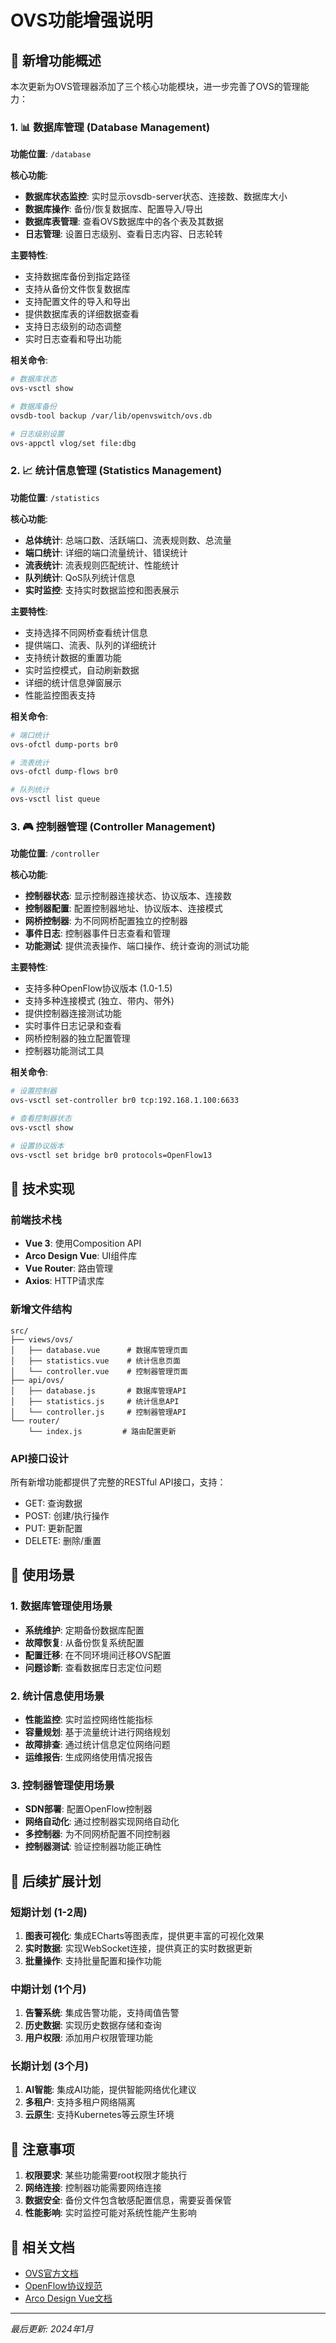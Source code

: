 # OVS功能增强说明

## 🚀 新增功能概述

本次更新为OVS管理器添加了三个核心功能模块，进一步完善了OVS的管理能力：

### 1. 📊 数据库管理 (Database Management)

**功能位置**: `/database`

**核心功能**:
- **数据库状态监控**: 实时显示ovsdb-server状态、连接数、数据库大小
- **数据库操作**: 备份/恢复数据库、配置导入/导出
- **数据库表管理**: 查看OVS数据库中的各个表及其数据
- **日志管理**: 设置日志级别、查看日志内容、日志轮转

**主要特性**:
- 支持数据库备份到指定路径
- 支持从备份文件恢复数据库
- 支持配置文件的导入和导出
- 提供数据库表的详细数据查看
- 支持日志级别的动态调整
- 实时日志查看和导出功能

**相关命令**:
```bash
# 数据库状态
ovs-vsctl show

# 数据库备份
ovsdb-tool backup /var/lib/openvswitch/ovs.db

# 日志级别设置
ovs-appctl vlog/set file:dbg
```

### 2. 📈 统计信息管理 (Statistics Management)

**功能位置**: `/statistics`

**核心功能**:
- **总体统计**: 总端口数、活跃端口、流表规则数、总流量
- **端口统计**: 详细的端口流量统计、错误统计
- **流表统计**: 流表规则匹配统计、性能统计
- **队列统计**: QoS队列统计信息
- **实时监控**: 支持实时数据监控和图表展示

**主要特性**:
- 支持选择不同网桥查看统计信息
- 提供端口、流表、队列的详细统计
- 支持统计数据的重置功能
- 实时监控模式，自动刷新数据
- 详细的统计信息弹窗展示
- 性能监控图表支持

**相关命令**:
```bash
# 端口统计
ovs-ofctl dump-ports br0

# 流表统计
ovs-ofctl dump-flows br0

# 队列统计
ovs-vsctl list queue
```

### 3. 🎮 控制器管理 (Controller Management)

**功能位置**: `/controller`

**核心功能**:
- **控制器状态**: 显示控制器连接状态、协议版本、连接数
- **控制器配置**: 配置控制器地址、协议版本、连接模式
- **网桥控制器**: 为不同网桥配置独立的控制器
- **事件日志**: 控制器事件日志查看和管理
- **功能测试**: 提供流表操作、端口操作、统计查询的测试功能

**主要特性**:
- 支持多种OpenFlow协议版本 (1.0-1.5)
- 支持多种连接模式 (独立、带内、带外)
- 提供控制器连接测试功能
- 实时事件日志记录和查看
- 网桥控制器的独立配置管理
- 控制器功能测试工具

**相关命令**:
```bash
# 设置控制器
ovs-vsctl set-controller br0 tcp:192.168.1.100:6633

# 查看控制器状态
ovs-vsctl show

# 设置协议版本
ovs-vsctl set bridge br0 protocols=OpenFlow13
```

## 🔧 技术实现

### 前端技术栈
- **Vue 3**: 使用Composition API
- **Arco Design Vue**: UI组件库
- **Vue Router**: 路由管理
- **Axios**: HTTP请求库

### 新增文件结构
```
src/
├── views/ovs/
│   ├── database.vue      # 数据库管理页面
│   ├── statistics.vue    # 统计信息页面
│   └── controller.vue    # 控制器管理页面
├── api/ovs/
│   ├── database.js       # 数据库管理API
│   ├── statistics.js     # 统计信息API
│   └── controller.js     # 控制器管理API
└── router/
    └── index.js         # 路由配置更新
```

### API接口设计
所有新增功能都提供了完整的RESTful API接口，支持：
- GET: 查询数据
- POST: 创建/执行操作
- PUT: 更新配置
- DELETE: 删除/重置

## 🎯 使用场景

### 1. 数据库管理使用场景
- **系统维护**: 定期备份数据库配置
- **故障恢复**: 从备份恢复系统配置
- **配置迁移**: 在不同环境间迁移OVS配置
- **问题诊断**: 查看数据库日志定位问题

### 2. 统计信息使用场景
- **性能监控**: 实时监控网络性能指标
- **容量规划**: 基于流量统计进行网络规划
- **故障排查**: 通过统计信息定位网络问题
- **运维报告**: 生成网络使用情况报告

### 3. 控制器管理使用场景
- **SDN部署**: 配置OpenFlow控制器
- **网络自动化**: 通过控制器实现网络自动化
- **多控制器**: 为不同网桥配置不同控制器
- **控制器测试**: 验证控制器功能正确性

## 🚀 后续扩展计划

### 短期计划 (1-2周)
1. **图表可视化**: 集成ECharts等图表库，提供更丰富的可视化效果
2. **实时数据**: 实现WebSocket连接，提供真正的实时数据更新
3. **批量操作**: 支持批量配置和操作功能

### 中期计划 (1个月)
1. **告警系统**: 集成告警功能，支持阈值告警
2. **历史数据**: 实现历史数据存储和查询
3. **用户权限**: 添加用户权限管理功能

### 长期计划 (3个月)
1. **AI智能**: 集成AI功能，提供智能网络优化建议
2. **多租户**: 支持多租户网络隔离
3. **云原生**: 支持Kubernetes等云原生环境

## 📝 注意事项

1. **权限要求**: 某些功能需要root权限才能执行
2. **网络连接**: 控制器功能需要网络连接
3. **数据安全**: 备份文件包含敏感配置信息，需要妥善保管
4. **性能影响**: 实时监控可能对系统性能产生影响

## 🔗 相关文档

- [OVS官方文档](https://docs.openvswitch.org/)
- [OpenFlow协议规范](https://opennetworking.org/sdn-resources/technical-library/specifications/)
- [Arco Design Vue文档](https://arco.design/vue/docs/start)

---

*最后更新: 2024年1月* 